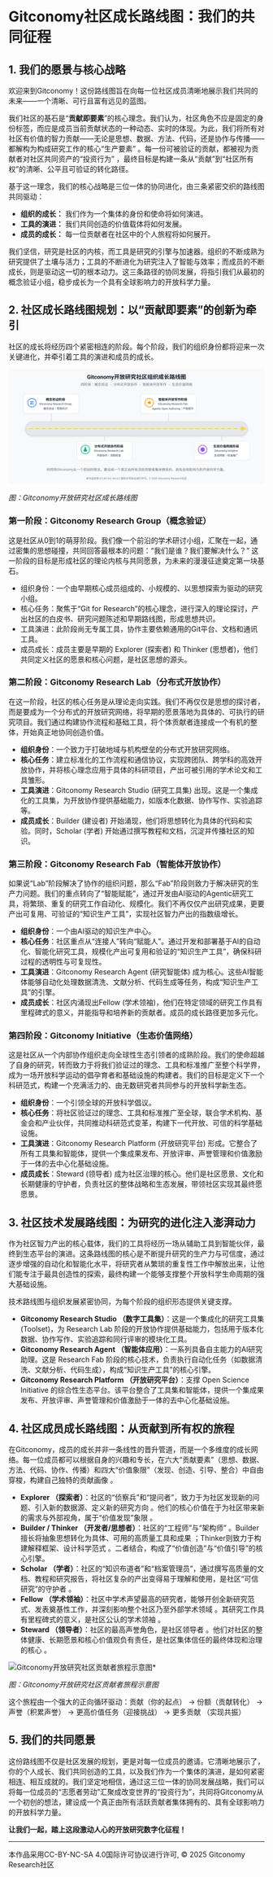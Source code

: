 # Gitconomy社区成长路线图：我们的共同征程

## 1. 我们的愿景与核心战略

欢迎来到Gitconomy！这份路线图旨在向每一位社区成员清晰地展示我们共同的未来——一个清晰、可行且富有远见的蓝图。

我们社区的基石是“**贡献即要素**”的核心理念。我们认为，社区角色不应是固定的身份标签，而应是成员当前贡献状态的一种动态、实时的体现。为此，我们将所有对社区有价值的智力贡献——无论是思想、数据、方法、代码，还是协作与传播——都解构为构成研究工作的核心“生产要素” 。每一份可被验证的贡献，都被视为贡献者对社区共同资产的“投资行为” ，最终目标是构建一条从“贡献”到“社区所有权”的清晰、公平且可验证的转化路径。

基于这一理念，我们的核心战略是三位一体的协同进化，由三条紧密交织的路线图共同驱动：

* **组织的成长：** 我们作为一个集体的身份和使命将如何演进。
* **工具的演进：** 我们共同创造的价值载体将如何发展。
* **成员的成长：** 每一位贡献者在社区中的个人旅程将如何展开。

我们坚信，研究是社区的内核，而工具是研究的引擎与加速器。组织的不断成熟为研究提供了土壤与活力；工具的不断进化为研究注入了智能与效率；而成员的不断成长，则是驱动这一切的根本动力。这三条路径的协同发展，将指引我们从最初的概念验证小组，稳步成长为一个具有全球影响力的开放科学力量。

## 2. 社区成长路线图规划：以“贡献即要素”的创新为牵引

社区的成长将经历四个紧密相连的阶段。每个阶段，我们的组织身份都将迎来一次关键进化，并牵引着工具的演进和成员的成长。

![Gitconomy开放研究社区成长路线图](./assets/gitconomy_community_roadmap.svg)

*图：Gitconomy开放研究社区成长路线图*

### 第一阶段：Gitconomy Research Group（概念验证）

这是社区从0到1的萌芽阶段。我们像一个前沿的学术研讨小组，汇聚在一起，通过密集的思想碰撞，共同回答最根本的问题：“我们是谁？我们要解决什么？” 这一阶段的目标是形成社区的理论内核与共同愿景，为未来的漫漫征途奠定第一块基石。

- 组织身份：一个由早期核心成员组成的、小规模的、以思想探索为驱动的研究小组。
- 核心任务：聚焦于“Git for Research”的核心理念，进行深入的理论探讨，产出社区的白皮书、研究问题陈述和早期路线图，形成思想共识。
- 工具演进：此阶段尚无专属工具，协作主要依赖通用的Git平台、文档和通讯工具。
- 成员成长：成员主要是早期的 Explorer (探索者) 和 Thinker (思想者)，他们共同定义社区的愿景和核心问题，是社区思想的源头。

### 第二阶段：Gitconomy Research Lab（分布式开放协作）

在这一阶段，社区的核心任务是从理论走向实践。我们不再仅仅是思想的探讨者，而是要成为一个分布式的开放研究网络，将早期的愿景落地为具体的、可执行的研究项目。我们通过构建协作流程和基础工具，将个体贡献者连接成一个有机的整体，开始真正地协同创造价值。

- **组织身份**：一个致力于打破地域与机构壁垒的分布式开放研究网络。
- **核心任务**：建立标准化的工作流程和通信协议，实现跨团队、跨学科的高效开放协作，并将核心理念应用于具体的科研项目，产出可被引用的学术论文和工具雏形。
- **工具演进**：Gitconomy Research Studio (研究工具集) 出现。这是一个集成化的工具集，为开放协作提供基础能力，如版本化数据、协作写作、实验追踪等。
- **成员成长**：Builder (建设者) 开始涌现，他们将思想转化为具体的代码和实验。同时，Scholar (学者) 开始通过撰写教程和文档，沉淀并传播社区的知识。

### 第三阶段：Gitconomy Research Fab（智能体开放协作）

如果说“Lab”阶段解决了协作的组织问题，那么“Fab”阶段则致力于解决研究的生产力问题。我们的重点转向了“智能赋能”，通过开发由AI驱动的Agentic研究工具，将繁琐、重复的研究工作自动化、规模化。我们不再仅仅产出研究成果，更要产出可复用、可验证的“知识生产工具”，实现社区智力产出的指数级增长。

- **组织身份**：一个由AI驱动的知识生产中心。
- **核心任务**：社区重点从“连接人”转向“赋能人”。通过开发和部署基于AI的自动化、智能化研究工具，规模化产出可复用和验证的“知识生产工具”，确保科研过程的透明性与可复现性。
- **工具演进**：Gitconomy Research Agent (研究智能体) 成为核心。这些AI智能体能够自动化处理数据清洗、文献分析、代码生成等任务，构成“知识生产工具”的引擎。
- **成员成长**：社区内涌现出Fellow (学术领袖)，他们在特定领域的研究工作具有里程碑式的意义，并能指导和培养新的贡献者。成员的成长路径更加多元化。

### 第四阶段：Gitconomy Initiative（生态价值网络）

这是社区从一个内部协作组织走向全球性生态引领者的成熟阶段。我们的使命超越了自身的研究，转而致力于将我们验证过的理念、工具和标准推广至整个科学界，成为一场开放科学运动的倡孕育者和基础设施的构建者。我们的目标是定义下一个科研范式，构建一个充满活力的、由无数研究者共同参与的开放科学新生态。

- **组织身份**：一个引领全球的开放科学倡议。
- **核心任务**：将社区验证过的理念、工具和标准推广至全球，联合学术机构、基金会和产业伙伴，共同推动科研范式变革，构建下一代开放、可信的科学基础设施。
- **工具演进**：Gitconomy Research Platform (开放研究平台) 形成。它整合了所有工具集和智能体，提供一个集成果发布、开放评审、声誉管理和价值激励于一体的去中心化基础设施。
- **成员成长**：Steward (领导者) 成为社区治理的核心。他们是社区愿景、文化和长期健康的守护者，负责社区的整体战略和生态发展，带领社区实现其最终愿愿景。

## 3. 社区技术发展路线图：为研究的进化注入澎湃动力

作为社区智力产出的核心载体，我们的工具将经历一场从辅助工具到智能伙伴，最终到生态平台的演进。这条路线图的核心是不断提升研究的生产力与可信度，通过逐步增强的自动化和智能化水平，将研究者从繁琐的重复性工作中解放出来，让他们能专注于最具创造性的探索，最终构建一个能够支撑整个开放科学生命周期的强大基础设施。

技术路线图与组织发展紧密协同，为每个阶段的组织形态提供关键支撑。

- **Gitconomy Research Studio （数字工具集）**：这是一个集成化的研究工具集 (Toolset)，为 Research Lab 阶段的开放协作提供基础能力，包括用于版本化数据、协作写作、实验追踪和同行评审的模块化工具。
- **Gitconomy Research Agent （智能体应用）**：一系列具备自主能力的AI研究助理。这是 Research Fab 阶段的核心技术，负责执行自动化任务（如数据清洗、文献分析、代码生成），构成“知识生产工具”的核心引擎。
- **Gitconomy Research Platform （开放研究平台）**：支撑 Open Science Initiative 的综合性生态平台。该平台整合了工具集和智能体，提供一个集成果发布、开放评审、声誉管理和价值激励于一体的去中心化基础设施。

## 4. 社区成员成长路线图：从贡献到所有权的旅程

在Gitconomy，成员的成长并非一条线性的晋升管道，而是一个多维度的成长网络。每一位成员都可以根据自身的兴趣和专长，在六大“贡献要素”（思想、数据、方法、代码、协作、传播）和四大“价值象限”（发现、创造、引导、整合）中自由穿梭，构建自己独特的贡献画像 。

- **Explorer （探索者）**：社区的“侦察兵”和“提问者”，致力于为社区发现新的问题、引入新的数据源、定义新的研究方向 。他们的核心价值在于为社区带来新的需求与外部视角，属于“价值发现”象限 。
- **Builder / Thinker （开发者/思想者）**：社区的“工程师”与“架构师” 。Builder擅长将抽象思想转化为具体、可用的高质量工具和成果 ；Thinker则致力于构建解释框架、设计科学范式 。二者结合，构成了“价值创造”与“价值引导”的核心引擎。
- **Scholar （学者）**：社区的“知识布道者”和“档案管理员”，通过撰写高质量的文档、教程和研究报告，将社区复杂的产出变得易于理解和使用，是社区“可信研究”的守护者 。
- **Fellow （学术领袖）**：社区中学术声望最高的研究者，能够开创全新研究范式、发表奠基性工作，并深刻影响整个社区乃至外部学术领域 。其研究工作具有里程碑式的意义，是社区公认的学术领袖 。
- **Steward （领导者）**：社区的最高声誉角色，是社区领导者 。他们对社区的整体健康、长期愿景和核心价值观负有责任，是社区集体信任的最终体现和治理的核心 。

![Gitconomy开放研究社区贡献者旅程示意图*](./../open-perspectives/assets/contributor_journey.svg)

*图：Gitconomy开放研究社区贡献者旅程示意图*

这个旅程由一个强大的正向循环驱动：贡献（你的起点） → 份额（贡献转化） → 声誉（积累声誉）  → 更高价值任务（迎接挑战） → 更多贡献 （实现共振）

## 5. 我们的共同愿景

这份路线图不仅是社区发展的规划，更是对每一位成员的邀请。它清晰地展示了，你的个人成长、我们共同创造的工具，以及我们作为一个集体的演进，是如何紧密相连、相互成就的。我们坚定地相信，通过这三位一体的协同发展战略，我们可以将每一位成员的“志愿者劳动”汇聚成改变世界的“投资行为”，共同将Gitconomy从一个初创的想法，建设成一个真正由所有活跃贡献者集体拥有的、具有全球影响力的开放科学力量。

**让我们一起，踏上这段激动人心的开放研究数字化征程！**

---
本作品采用CC-BY-NC-SA 4.0国际许可协议进行许可, &copy; 2025 Gitconomy Research社区
